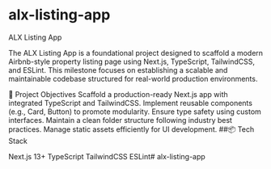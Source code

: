 # alx-listing-app
ALX Listing App

The ALX Listing App is a foundational project designed to scaffold a modern Airbnb-style property listing page using Next.js, TypeScript, TailwindCSS, and ESLint. This milestone focuses on establishing a scalable and maintainable codebase structured for real-world production environments.

🚀 Project Objectives Scaffold a production-ready Next.js app with integrated TypeScript and TailwindCSS. Implement reusable components (e.g., Card, Button) to promote modularity. Ensure type safety using custom interfaces. Maintain a clean folder structure following industry best practices. Manage static assets efficiently for UI development. ##📦 Tech Stack

Next.js 13+ TypeScript TailwindCSS ESLint# alx-listing-app
